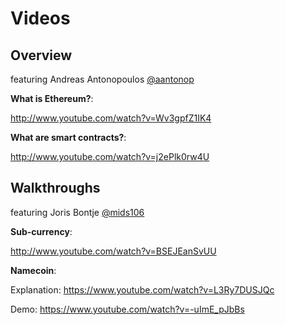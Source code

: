 Videos
====================

Overview
---------------------
featuring Andreas Antonopoulos [@aantonop](https://twitter.com/aantonop)

**What is Ethereum?**:

http://www.youtube.com/watch?v=Wv3gpfZ1IK4 

**What are smart contracts?**:

http://www.youtube.com/watch?v=j2ePlk0rw4U


Walkthroughs
---------------------
featuring Joris Bontje [@mids106](https://twitter.com/mids106)

**Sub-currency**:

http://www.youtube.com/watch?v=BSEJEanSvUU

**Namecoin**:

Explanation: https://www.youtube.com/watch?v=L3Ry7DUSJQc

Demo: https://www.youtube.com/watch?v=-uImE_pJbBs